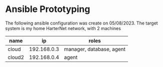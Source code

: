 # Ansible Prototyping 

The following ansible configuration was create on 05/08/2023.  The target
system is my home HarterNet network, with 2 machines

| name   | ip          | roles                    |
|--------|-------------|--------------------------|
| cloud  | 192.168.0.3 | manager, database, agent |
| cloud2 | 192.168.0.4 | agent                    |



